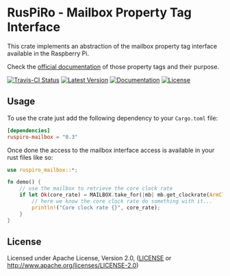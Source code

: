 # RusPiRo - Mailbox Property Tag Interface

This crate implements an abstraction of the mailbox property tag interface available in the Raspberry Pi.

Check the [official documentation](https://github.com/raspberrypi/firmware/wiki/Mailbox-property-interface) of those property tags and their purpose.

[![Travis-CI Status](https://api.travis-ci.org/RusPiRo/ruspiro-mailbox.svg?branch=master)](https://travis-ci.org/RusPiRo/ruspiro-mailbox)
[![Latest Version](https://img.shields.io/crates/v/ruspiro-mailbox.svg)](https://crates.io/crates/ruspiro-mailbox)
[![Documentation](https://docs.rs/ruspiro-mailbox/badge.svg)](https://docs.rs/ruspiro-mailbox)
[![License](https://img.shields.io/crates/l/ruspiro-mailbox.svg)](https://github.com/RusPiRo/ruspiro-mailbox#license)

## Usage

To use the crate just add the following dependency to your ``Cargo.toml`` file:

```toml
[dependencies]
ruspiro-mailbox = "0.3"
```

Once done the access to the mailbox interface access is available in your rust files like so:

```rust
use ruspiro_mailbox::*;

fn demo() {
    // use the mailbox to retrieve the core clock rate
    if let Ok(core_rate) = MAILBOX.take_for(|mb| mb.get_clockrate(ArmClockId::Core)) {
        // here we know the core clock rate do something with it...
        println!("Core clock rate {}", core_rate);
    }
}
```

## License

Licensed under Apache License, Version 2.0, ([LICENSE](LICENSE) or http://www.apache.org/licenses/LICENSE-2.0)